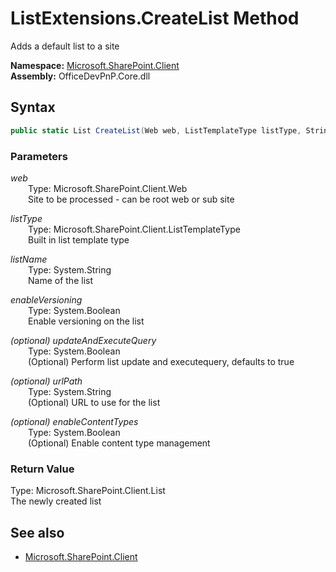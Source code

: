 # ListExtensions.CreateList Method  
Adds a default list to a site  

**Namespace:** [Microsoft.SharePoint.Client](Microsoft.SharePoint.Client.md)  
**Assembly:** OfficeDevPnP.Core.dll  
## Syntax
```C#
public static List CreateList(Web web, ListTemplateType listType, String listName, Boolean enableVersioning, Boolean updateAndExecuteQuery, String urlPath, Boolean enableContentTypes)
```
### Parameters
*web*  
&emsp;&emsp;Type: Microsoft.SharePoint.Client.Web  
&emsp;&emsp;Site to be processed - can be root web or sub site  
  
*listType*  
&emsp;&emsp;Type: Microsoft.SharePoint.Client.ListTemplateType  
&emsp;&emsp;Built in list template type  
  
*listName*  
&emsp;&emsp;Type: System.String  
&emsp;&emsp;Name of the list  
  
*enableVersioning*  
&emsp;&emsp;Type: System.Boolean  
&emsp;&emsp;Enable versioning on the list  
  
*(optional) updateAndExecuteQuery*  
&emsp;&emsp;Type: System.Boolean  
&emsp;&emsp;(Optional) Perform list update and executequery, defaults to true  
  
*(optional) urlPath*  
&emsp;&emsp;Type: System.String  
&emsp;&emsp;(Optional) URL to use for the list  
  
*(optional) enableContentTypes*  
&emsp;&emsp;Type: System.Boolean  
&emsp;&emsp;(Optional) Enable content type management  
  
### Return Value
Type: Microsoft.SharePoint.Client.List  
The newly created list

## See also
- [Microsoft.SharePoint.Client](Microsoft.SharePoint.Client.md)
